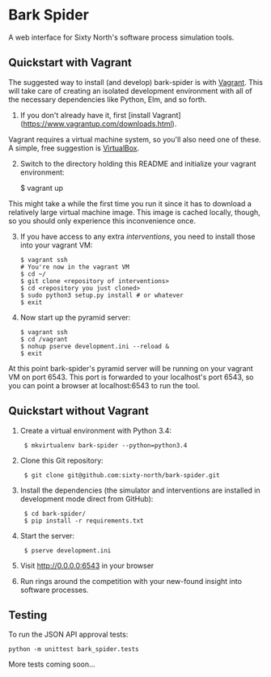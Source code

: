 # Bark Spider

A web interface for Sixty North's software process simulation tools.

## Quickstart with Vagrant

The suggested way to install (and develop) bark-spider is with
[Vagrant](https://www.vagrantup.com/). This will take care of creating an
isolated development environment with all of the necessary dependencies like
Python, Elm, and so forth.

1. If you don't already have it, first [install Vagrant] (https://www.vagrantup.com/downloads.html).

  Vagrant requires a virtual machine system, so you'll also need one of these. A
  simple, free suggestion is [VirtualBox](https://www.virtualbox.org/).

2. Switch to the directory holding this README and initialize your vagrant
   environment:

    $ vagrant up

  This might take a while the first time you run it since it has to download a
  relatively large virtual machine image. This image is cached locally, though,
  so you should only experience this inconvenience once.

3. If you have access to any extra *interventions*, you need to install those
   into your vagrant VM:

       $ vagrant ssh
       # You're now in the vagrant VM
       $ cd ~/
       $ git clone <repository of interventions>
       $ cd <repository you just cloned>
       $ sudo python3 setup.py install # or whatever
       $ exit

4. Now start up the pyramid server:

       $ vagrant ssh
       $ cd /vagrant
       $ nohup pserve development.ini --reload &
       $ exit

At this point bark-spider's pyramid server will be running on your vagrant VM on port 6543. This port is forwarded to your localhost's port 6543, so you can point a browser at localhost:6543 to run the tool.

## Quickstart without Vagrant

1. Create a virtual environment with Python 3.4:

        $ mkvirtualenv bark-spider --python=python3.4

2. Clone this Git repository:

        $ git clone git@github.com:sixty-north/bark-spider.git

3. Install the dependencies (the simulator and interventions are installed in development mode direct from GitHub):

        $ cd bark-spider/
        $ pip install -r requirements.txt

4. Start the server:

        $ pserve development.ini

5. Visit <http://0.0.0.0:6543> in your browser

6. Run rings around the competition with your new-found insight into
   software processes.


## Testing

To run the JSON API approval tests:

    python -m unittest bark_spider.tests

More tests coming soon...
